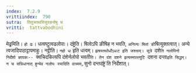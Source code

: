 ```yaml
---
index:  7.2.9
vrittiindex:  790
sutra:  तितुत्रतथसिसुरकसेषु च
vritti:  tattvabodhini 
---
```


मेढ्रमिति। `हो ढः`। धत्वष्टुत्वढलोपाः। दंष्ट्रेति। षित्वेऽपि ङीषिह न भवति, `अनित्यः षितां ङी`षित्युक्तत्वात्। अन्ये त्वजादिपाठाट्टापमाहुः। नद्द्रीति। `नहो धः` इति धत्वम्। `झषस्तथोर्धोऽधःट इति जश्त्वम्। सूत्रे `दशे`ति नलोपिनो निर्देशो ज्ञापकः-- `क्वचिदकित्यपि दंशेर्नलोपो भवती`ति। तेन दंश दशने इत्यस्माल्ल्युटि `दशना दन्ता` इति सिद्धम्। न च सन्निधानात् ष्ट्रन्येव नलोपः स्यादिति वाच्यम्, `सुनो दन्तदंष्ट्रे`ति निर्देशात्। 

